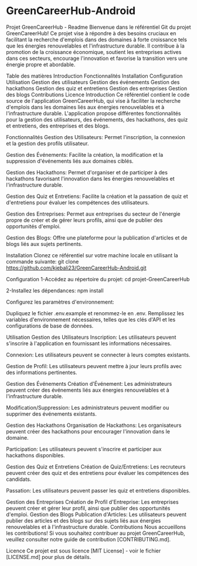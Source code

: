 # GreenCareerHub-Android
Projet GreenCareerHub - Readme
Bienvenue dans le référentiel Git du projet GreenCareerHub! Ce projet vise à répondre à des besoins cruciaux en facilitant la recherche d'emplois dans des domaines à forte croissance tels que les énergies renouvelables et l'infrastructure durable. Il contribue à la promotion de la croissance économique, soutient les entreprises actives dans ces secteurs, encourage l'innovation et favorise la transition vers une énergie propre et abordable.

Table des matières
Introduction
Fonctionnalités
Installation
Configuration
Utilisation
Gestion des utilisateurs
Gestion des événements
Gestion des hackathons
Gestion des quiz et entretiens
Gestion des entreprises
Gestion des blogs
Contributions
Licence
Introduction
Ce référentiel contient le code source de l'application GreenCareerHub, qui vise à faciliter la recherche d'emplois dans les domaines liés aux énergies renouvelables et à l'infrastructure durable. L'application propose différentes fonctionnalités pour la gestion des utilisateurs, des événements, des hackathons, des quiz et entretiens, des entreprises et des blogs.

Fonctionnalités
Gestion des Utilisateurs: Permet l'inscription, la connexion et la gestion des profils utilisateur.

Gestion des Événements: Facilite la création, la modification et la suppression d'événements liés aux domaines ciblés.

Gestion des Hackathons: Permet d'organiser et de participer à des hackathons favorisant l'innovation dans les énergies renouvelables et l'infrastructure durable.

Gestion des Quiz et Entretiens: Facilite la création et la passation de quiz et d'entretiens pour évaluer les compétences des utilisateurs.

Gestion des Entreprises: Permet aux entreprises du secteur de l'énergie propre de créer et de gérer leurs profils, ainsi que de publier des opportunités d'emploi.

Gestion des Blogs: Offre une plateforme pour la publication d'articles et de blogs liés aux sujets pertinents.

Installation
Clonez ce référentiel sur votre machine locale en utilisant la commande suivante:
git clone https://github.com/kjebali23/GreenCareerHub-Android.git

Configuration
1-Accédez au répertoire du projet:
cd projet-GreenCareerHub

2-Installez les dépendances:
npm install

Configurez les paramètres d'environnement:

Dupliquez le fichier .env.example et renommez-le en .env.
Remplissez les variables d'environnement nécessaires, telles que les clés d'API et les configurations de base de données.



Utilisation
Gestion des Utilisateurs
Inscription: Les utilisateurs peuvent s'inscrire à l'application en fournissant les informations nécessaires.

Connexion: Les utilisateurs peuvent se connecter à leurs comptes existants.

Gestion de Profil: Les utilisateurs peuvent mettre à jour leurs profils avec des informations pertinentes.

Gestion des Événements
Création d'Événement: Les administrateurs peuvent créer des événements liés aux énergies renouvelables et à l'infrastructure durable.

Modification/Suppression: Les administrateurs peuvent modifier ou supprimer des événements existants.

Gestion des Hackathons
Organisation de Hackathons: Les organisateurs peuvent créer des hackathons pour encourager l'innovation dans le domaine.

Participation: Les utilisateurs peuvent s'inscrire et participer aux hackathons disponibles.

Gestion des Quiz et Entretiens
Création de Quiz/Entretiens: Les recruteurs peuvent créer des quiz et des entretiens pour évaluer les compétences des candidats.

Passation: Les utilisateurs peuvent passer les quiz et entretiens disponibles.

Gestion des Entreprises
Création de Profil d'Entreprise: Les entreprises peuvent créer et gérer leur profil, ainsi que publier des opportunités d'emploi.
Gestion des Blogs
Publication d'Articles: Les utilisateurs peuvent publier des articles et des blogs sur des sujets liés aux énergies renouvelables et à l'infrastructure durable.
Contributions
Nous accueillons les contributions! Si vous souhaitez contribuer au projet GreenCareerHub, veuillez consulter notre guide de contribution [CONTRIBUTING.md].

Licence
Ce projet est sous licence [MIT License] - voir le fichier [LICENSE.md] pour plus de détails.
